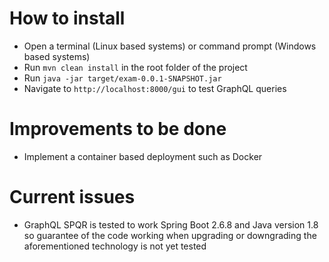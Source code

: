 # How to install
* Open a terminal (Linux based systems) or command prompt (Windows based systems)
* Run ``mvn clean install`` in the root folder of the project
* Run ``java -jar target/exam-0.0.1-SNAPSHOT.jar``
* Navigate to ``http://localhost:8000/gui`` to test GraphQL queries

# Improvements to be done
* Implement a container based deployment such as Docker

# Current issues
* GraphQL SPQR is tested to work Spring Boot 2.6.8 and Java version 1.8 so guarantee of the code working when upgrading or downgrading the aforementioned technology is not yet tested